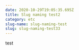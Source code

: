 ```yaml
---
date: 2020-10-29T19:05:35.695Z
title: Slug naming test2
category: etc
slug-name: slug-naming-test
slug: slug-naming-test33
---
```

test